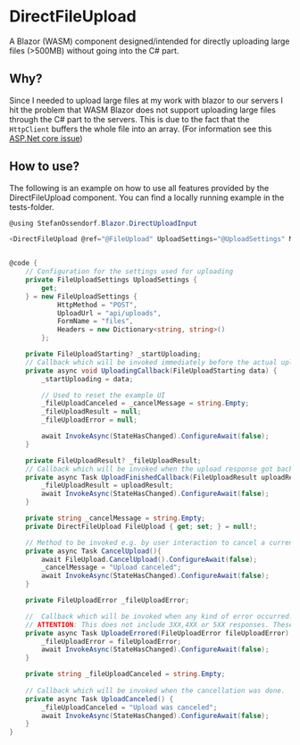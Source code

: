 # DirectFileUpload
A Blazor (WASM) component designed/intended for directly uploading large files (>500MB) without going into the C# part.


## Why?
Since I needed to upload large files at my work with blazor to our servers I hit the problem that WASM Blazor does not support uploading large files through the C# part to the servers. This is due to the fact that the `HttpClient` buffers the whole file into an array. (For information see this [ASP.Net core issue](https://github.com/dotnet/aspnetcore/issues/35899))

## How to use?
The following is an example on how to use all features provided by the DirectFileUpload component.
You can find a locally running example in the tests-folder.
```csharp
@using StefanOssendorf.Blazor.DirectUploadInput

<DirectFileUpload @ref="@FileUpload" UploadSettings="@UploadSettings" Multiple="true" Accept="image/jpeg" StrictAccept="true" UploadStarting="@UploadingCallback" FilesUploaded="@UploadFinishedCallback" FileUploadErrored="@UploadeErrored" FileUploadCanceled="@UploadCanceled" />


@code {
    // Configuration for the settings used for uploading
	private FileUploadSettings UploadSettings {
		get;
	} = new FileUploadSettings {
			HttpMethod = "POST",
			UploadUrl = "api/uploads",
			FormName = "files",
			Headers = new Dictionary<string, string>()
		};

	private FileUploadStarting? _startUploading;
    // Callback which will be invoked immediately before the actual upload starts with information about the files being uploaded.
	private async void UploadingCallback(FileUploadStarting data) {
		_startUploading = data;

        // Used to reset the example UI
        _fileUploadCanceled = _cancelMessage = string.Empty;
		_fileUploadResult = null;
		_fileUploadError = null;

		await InvokeAsync(StateHasChanged).ConfigureAwait(false);
	}

	private FileUploadResult? _fileUploadResult;
    // Callback which will be invoked when the upload response got back with the data as a pure string.
	private async Task UploadFinishedCallback(FileUploadResult uploadResult) {
		_fileUploadResult = uploadResult;
		await InvokeAsync(StateHasChanged).ConfigureAwait(false);
	}

	private string _cancelMessage = string.Empty;
	private DirectFileUpload FileUpload { get; set; } = null!;

    // Method to be invoked e.g. by user interaction to cancel a currently running file upload	
    private async Task CancelUpload(){
		await FileUpload.CancelUpload().ConfigureAwait(false);
		_cancelMessage = "Upload canceled";
		await InvokeAsync(StateHasChanged).ConfigureAwait(false);
	}

	private FileUploadError _fileUploadError;

    //	Callback which will be invoked when any kind of error occurred. 
    // ATTENTION: This does not include 3XX,4XX or 5XX responses. These will be handled by the "upload finished" callback!
    private async Task UploadeErrored(FileUploadError fileUploadError) {
		_fileUploadError = fileUploadError;
		await InvokeAsync(StateHasChanged).ConfigureAwait(false);
	}

	private string _fileUploadCanceled = string.Empty;
	
    // Callback which will be invoked when the cancellation was done.
    private async Task UploadCanceled() {
		_fileUploadCanceled = "Upload was canceled";
		await InvokeAsync(StateHasChanged).ConfigureAwait(false);
	}
}
```